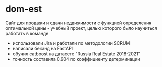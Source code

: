 # dom-est
Сайт для продажи и сдачи недвижимости с функцией определения оптимальной цены - учебный проект, целью которого было научиться работать в команде

- использовали Jira и работали по методологии SCRUM
- написали бекэнд на FastAPI
- обучил catboost на датасете "Russia Real Estate 2018-2021"
- точность составила 0.904 по коэффициенту детерминации
